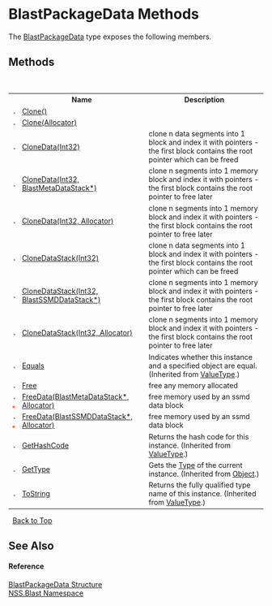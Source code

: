 # BlastPackageData Methods
 

The <a href="T_NSS_Blast_BlastPackageData">BlastPackageData</a> type exposes the following members.


## Methods
&nbsp;<table><tr><th></th><th>Name</th><th>Description</th></tr><tr><td>![Public method](media/pubmethod.gif "Public method")</td><td><a href="M_NSS_Blast_BlastPackageData_Clone">Clone()</a></td><td /></tr><tr><td>![Public method](media/pubmethod.gif "Public method")</td><td><a href="M_NSS_Blast_BlastPackageData_Clone_1">Clone(Allocator)</a></td><td /></tr><tr><td>![Public method](media/pubmethod.gif "Public method")</td><td><a href="M_NSS_Blast_BlastPackageData_CloneData">CloneData(Int32)</a></td><td>
clone n data segments into 1 block and index it with pointers - the first block contains the root pointer which can be freed</td></tr><tr><td>![Public method](media/pubmethod.gif "Public method")</td><td><a href="M_NSS_Blast_BlastPackageData_CloneData_1">CloneData(Int32, BlastMetaDataStack*)</a></td><td>
clone n segments into 1 memory block and index it with pointers - the first block contains the root pointer to free later</td></tr><tr><td>![Public method](media/pubmethod.gif "Public method")</td><td><a href="M_NSS_Blast_BlastPackageData_CloneData_2">CloneData(Int32, Allocator)</a></td><td>
clone n segments into 1 memory block and index it with pointers - the first block contains the root pointer to free later</td></tr><tr><td>![Public method](media/pubmethod.gif "Public method")</td><td><a href="M_NSS_Blast_BlastPackageData_CloneDataStack">CloneDataStack(Int32)</a></td><td>
clone n data segments into 1 block and index it with pointers - the first block contains the root pointer which can be freed</td></tr><tr><td>![Public method](media/pubmethod.gif "Public method")</td><td><a href="M_NSS_Blast_BlastPackageData_CloneDataStack_1">CloneDataStack(Int32, BlastSSMDDataStack*)</a></td><td>
clone n segments into 1 memory block and index it with pointers - the first block contains the root pointer to free later</td></tr><tr><td>![Public method](media/pubmethod.gif "Public method")</td><td><a href="M_NSS_Blast_BlastPackageData_CloneDataStack_2">CloneDataStack(Int32, Allocator)</a></td><td>
clone n segments into 1 memory block and index it with pointers - the first block contains the root pointer to free later</td></tr><tr><td>![Public method](media/pubmethod.gif "Public method")</td><td><a href="https://docs.microsoft.com/dotnet/api/system.valuetype.equals#system-valuetype-equals(system-object)" target="_blank" rel="noopener noreferrer">Equals</a></td><td>
Indicates whether this instance and a specified object are equal.
 (Inherited from <a href="https://docs.microsoft.com/dotnet/api/system.valuetype" target="_blank" rel="noopener noreferrer">ValueType</a>.)</td></tr><tr><td>![Public method](media/pubmethod.gif "Public method")</td><td><a href="M_NSS_Blast_BlastPackageData_Free">Free</a></td><td>
free any memory allocated</td></tr><tr><td>![Public method](media/pubmethod.gif "Public method")![Static member](media/static.gif "Static member")</td><td><a href="M_NSS_Blast_BlastPackageData_FreeData">FreeData(BlastMetaDataStack*, Allocator)</a></td><td>
free memory used by an ssmd data block</td></tr><tr><td>![Public method](media/pubmethod.gif "Public method")![Static member](media/static.gif "Static member")</td><td><a href="M_NSS_Blast_BlastPackageData_FreeData_1">FreeData(BlastSSMDDataStack*, Allocator)</a></td><td>
free memory used by an ssmd data block</td></tr><tr><td>![Public method](media/pubmethod.gif "Public method")</td><td><a href="https://docs.microsoft.com/dotnet/api/system.valuetype.gethashcode#system-valuetype-gethashcode" target="_blank" rel="noopener noreferrer">GetHashCode</a></td><td>
Returns the hash code for this instance.
 (Inherited from <a href="https://docs.microsoft.com/dotnet/api/system.valuetype" target="_blank" rel="noopener noreferrer">ValueType</a>.)</td></tr><tr><td>![Public method](media/pubmethod.gif "Public method")</td><td><a href="https://docs.microsoft.com/dotnet/api/system.object.gettype#system-object-gettype" target="_blank" rel="noopener noreferrer">GetType</a></td><td>
Gets the <a href="https://docs.microsoft.com/dotnet/api/system.type" target="_blank" rel="noopener noreferrer">Type</a> of the current instance.
 (Inherited from <a href="https://docs.microsoft.com/dotnet/api/system.object" target="_blank" rel="noopener noreferrer">Object</a>.)</td></tr><tr><td>![Public method](media/pubmethod.gif "Public method")</td><td><a href="https://docs.microsoft.com/dotnet/api/system.valuetype.tostring#system-valuetype-tostring" target="_blank" rel="noopener noreferrer">ToString</a></td><td>
Returns the fully qualified type name of this instance.
 (Inherited from <a href="https://docs.microsoft.com/dotnet/api/system.valuetype" target="_blank" rel="noopener noreferrer">ValueType</a>.)</td></tr></table>&nbsp;
<a href="#blastpackagedata-methods">Back to Top</a>

## See Also


#### Reference
<a href="T_NSS_Blast_BlastPackageData">BlastPackageData Structure</a><br /><a href="N_NSS_Blast">NSS.Blast Namespace</a><br />